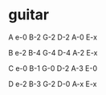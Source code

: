 # guitar

A
e-0
B-2
G-2
D-2
A-0
E-x

B
e-2
B-4
G-4
D-4
A-2
E-x

C
e-0
B-1
G-0
D-2
A-3
E-0

D
e-2
B-3
G-2
D-0
A-x
E-x
